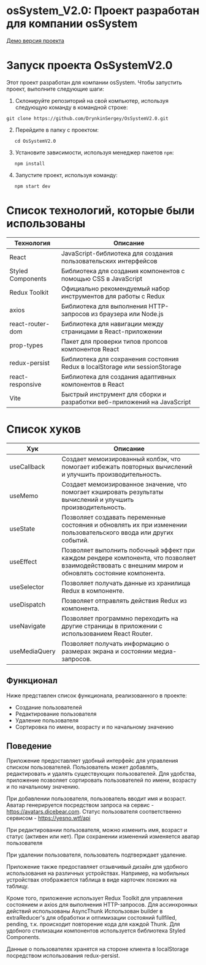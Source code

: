 # osSystem_V2.0: Проект разработан для компании osSystem

[Демо версия проекта](https://os-system-v2.vercel.app/)

# Запуск проекта OsSystemV2.0

Этот проект разработан для компании osSystem. Чтобы запустить проект, выполните следующие шаги:

1. Склонируйте репозиторий на свой компьютер, используя следующую команду в командной строке:

```
git clone https://github.com/DrynkinSergey/OsSystemV2.0.git
```

2. Перейдите в папку с проектом:

```
   cd OsSystemV2.0
```

3. Установите зависимости, используя менеджер пакетов `npm`:

```
   npm install
```

4. Запустите проект, используя команду:

```
   npm start dev
```

# Список технологий, которые были использованы

| Технология        | Описание                                                                    |
| ----------------- | --------------------------------------------------------------------------- |
| React             | JavaScript-библиотека для создания пользовательских интерфейсов             |
| Styled Components | Библиотека для создания компонентов с помощью CSS в JavaScript              |
| Redux Toolkit     | Официально рекомендуемый набор инструментов для работы с Redux              |
| axios             | Библиотека для выполнения HTTP-запросов из браузера или Node.js             |
| react-router-dom  | Библиотека для навигации между страницами в React-приложении                |
| prop-types        | Пакет для проверки типов пропсов компонентов React                          |
| redux-persist     | Библиотека для сохранения состояния Redux в localStorage или sessionStorage |
| react-responsive  | Библиотека для создания адаптивных компонентов в React                      |
| Vite              | Быстрый инструмент для сборки и разработки веб-приложений на JavaScript     |

# Список хуков

| Хук           | Описание                                                                                                                                             |
| ------------- | ---------------------------------------------------------------------------------------------------------------------------------------------------- |
| useCallback   | Создает мемоизированный колбэк, что помогает избежать повторных вычислений и улучшить производительность.                                            |
| useMemo       | Создает мемоизированное значение, что помогает кэшировать результаты вычислений и улучшить производительность.                                       |
| useState      | Позволяет создавать переменные состояния и обновлять их при изменении пользовательского ввода или других событий.                                    |
| useEffect     | Позволяет выполнить побочный эффект при каждом рендере компонента, что позволяет взаимодействовать с внешним миром и обновлять состояние компонента. |
| useSelector   | Позволяет получать данные из хранилища Redux в компоненте.                                                                                           |
| useDispatch   | Позволяет отправлять действия Redux из компонента.                                                                                                   |
| useNavigate   | Позволяет программно переходить на другие страницы в приложении с использованием React Router.                                                       |
| useMediaQuery | Позволяет получать информацию о размерах экрана и состоянии медиа-запросов.                                                                          |

## Функционал

Ниже представлен список функционала, реализованного в проекте:

- Создание пользователей
- Редактирование пользователя
- Удаление пользователя
- Сортировка по имени, возрасту и по начальному значению

## Поведение

Приложение предоставляет удобный интерфейс для управления списком пользователей. Пользователь может добавлять, редактировать и удалять существующих пользователей. Для удобства, приложение позволяет сортировать пользователей по имени, возрасту и по начальному значению.

При добавлении пользователя, пользователь вводит имя и возраст.
Аватар генерируется посредством запроса на сервис - https://avatars.dicebear.com.
Статус пользователя соответственно сервисом - https://yesno.wtf/api

При редактировании пользователя, можно изменить имя, возраст и статус (активен или нет).
При сохранении изменений изменяется аватар пользователя

При удалении пользователя, пользователь подтверждает удаление.

Приложение также предоставляет отзывчивый дизайн для удобного использования на различных устройствах. Например, на мобильных устройствах отображается таблица в виде карточек похожих на таблицу.

Кроме того, приложение использует Redux Toolkit для управления состоянием и axios для выполнения HTTP-запросов.
Для ассинхронных действий использованы AsyncThunk
Использован builder в extraReducer's для обработки и оптимизации состояний fullfiled, pending, т.к. происходит повторение кода для каждой Thunk.
Для удобного стилизации компонентов используется библиотека Styled Components.

Данные о пользователях хранятся на стороне клиента в localStorage посредством использования redux-persist.
